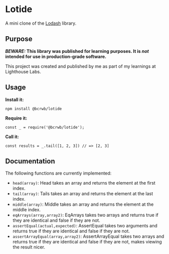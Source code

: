 # Lotide

A mini clone of the [Lodash](https://lodash.com) library.

## Purpose

**_BEWARE:_ This library was published for learning purposes. It is _not_ intended for use in production-grade software.**

This project was created and published by me as part of my learnings at Lighthouse Labs. 

## Usage

**Install it:**

`npm install @bcrwb/lotide`

**Require it:**

`const _ = require('@bcrwb/lotide');`

**Call it:**

`const results = _.tail([1, 2, 3]) // => [2, 3]`

## Documentation

The following functions are currently implemented:

* `head(array)`: Head takes an array and returns the element at the first index.
* `tail(array)`: Tails takes an array and returns the element at the last index.
* `middle(array)`: Middle takes an array and returns the element at the middle index.
* `eqArrays(array,array2)`: EqArrays takes two arrays and returns true if they are identical and false if they are not.
* `assertEqual(actual,expected)`: AssertEqual takes two arguments and returns true if they are identical and false if they are not.
* `assertArrayEqual(array,array2)`: AssertArrayEqual takes two arrays and returns true if they are identical and false if they are not, makes viewing the result nicer.